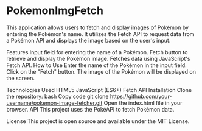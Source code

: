 ﻿# PokemonImgFetch
 This application allows users to fetch and display images of Pokémon by entering the Pokémon's name. It utilizes the Fetch API to request data from a Pokémon API and displays the image based on the user's input.

Features
Input field for entering the name of a Pokémon.
Fetch button to retrieve and display the Pokémon image.
Fetches data using JavaScript's Fetch API.
How to Use
Enter the name of the Pokémon in the input field.
Click on the "Fetch" button.
The image of the Pokémon will be displayed on the screen.


Technologies Used
HTML5
JavaScript (ES6+)
Fetch API
Installation
Clone the repository:
bash
Copy code
git clone https://github.com/your-username/pokemon-image-fetcher.git
Open the index.html file in your browser.
API
This project uses the PokéAPI to fetch Pokémon data.

License
This project is open source and available under the MIT License.
